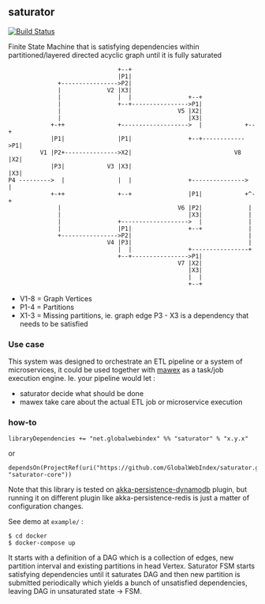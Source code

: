 ## saturator

[![Build Status](https://travis-ci.org/GlobalWebIndex/saturator.svg?branch=master)](https://travis-ci.org/GlobalWebIndex/saturator)

Finite State Machine that is satisfying dependencies within partitioned/layered directed acyclic graph until it is fully saturated

```
                               +--+
                               |P1|
              +---------------->P2|
              |             V2 |X3|
              |                |  |                +--+
              |                +--+---------------->P1|
              |                                 V5 |X2|
              |                                    |X3|
            +-++               +------------------->  |            +--+
            |P1|               |P1|                +--+------------>P1|
         V1 |P2+--------------->X2|                             V8 |X2|
            |P3|            V3 |X3|                                |X3|
P4 --------->  |               |  |                +--------------->  |
            +-++               +--+                |P1|            +^-+
              |                                 V6 |P2|             |
              |                                    |X3|             |
              |                +------------------->  |             |
              |                |P1|                +--+             |
              +---------------->P2|                                 |
                            V4 |P3|                                 |
                               |  |                +----------------+
                               +--+---------------->P1|
                                                V7 |X2|
                                                   |X3|
                                                   |  |
                                                   +--+
```

- V1-8 = Graph Vertices
- P1-4 = Partitions
- X1-3 = Missing partitions, ie. graph edge P3 - X3 is a dependency that needs to be satisfied

### Use case

This system was designed to orchestrate an ETL pipeline or a system of microservices, it could be used together with [mawex](https://github.com/GlobalWebIndex/mawex)
as a task/job execution engine. Ie. your pipeline would let :
 - saturator decide what should be done
 - mawex take care about the actual ETL job or microservice execution

### how-to

```
libraryDependencies += "net.globalwebindex" %% "saturator" % "x.y.x"
```
or
```
dependsOn(ProjectRef(uri("https://github.com/GlobalWebIndex/saturator.git#vx.y.x"), "saturator-core"))
```

Note that this library is tested on [akka-persistence-dynamodb](https://github.com/akka/akka-persistence-dynamodb) plugin, but running it on
different plugin like akka-persistence-redis is just a matter of configuration changes.

See demo at `example/` :

```
$ cd docker
$ docker-compose up

```

It starts with a definition of a DAG which is a collection of edges, new partition interval and existing partitions in head Vertex.
Saturator FSM starts satisfying dependencies until it saturates DAG and then new partition is submitted periodically which yields a bunch of
unsatisfied dependencies, leaving DAG in unsaturated state -> FSM.